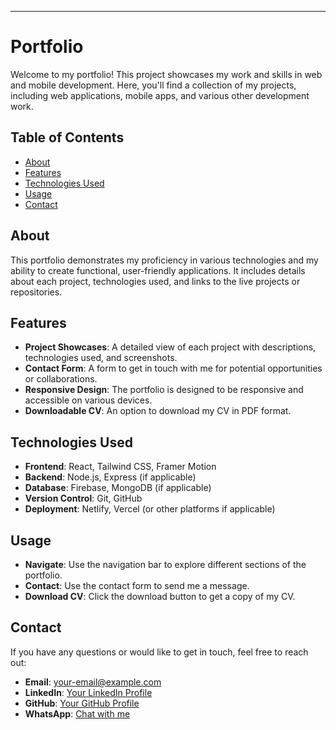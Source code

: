 
---

# Portfolio

Welcome to my portfolio! This project showcases my work and skills in web and mobile development. Here, you'll find a collection of my projects, including web applications, mobile apps, and various other development work.

## Table of Contents

- [About](#about)
- [Features](#features)
- [Technologies Used](#technologies-used)
- [Usage](#usage)
- [Contact](#contact)

## About

This portfolio demonstrates my proficiency in various technologies and my ability to create functional, user-friendly applications. It includes details about each project, technologies used, and links to the live projects or repositories.

## Features

- **Project Showcases**: A detailed view of each project with descriptions, technologies used, and screenshots.
- **Contact Form**: A form to get in touch with me for potential opportunities or collaborations.
- **Responsive Design**: The portfolio is designed to be responsive and accessible on various devices.
- **Downloadable CV**: An option to download my CV in PDF format.

## Technologies Used

- **Frontend**: React, Tailwind CSS, Framer Motion
- **Backend**: Node.js, Express (if applicable)
- **Database**: Firebase, MongoDB (if applicable)
- **Version Control**: Git, GitHub
- **Deployment**: Netlify, Vercel (or other platforms if applicable)

## Usage

- **Navigate**: Use the navigation bar to explore different sections of the portfolio.
- **Contact**: Use the contact form to send me a message.
- **Download CV**: Click the download button to get a copy of my CV.

## Contact

If you have any questions or would like to get in touch, feel free to reach out:

- **Email**: [your-email@example.com](mailto:your-email@example.com)
- **LinkedIn**: [Your LinkedIn Profile](https://www.linkedin.com/in/yourprofile)
- **GitHub**: [Your GitHub Profile](https://github.com/yourusername)
- **WhatsApp**: [Chat with me](https://wa.me/254717200173)
